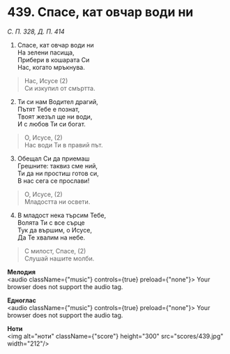 # 439. Спасе, кат овчар води ни  

*С. П. 328, Д. П. 414*  

1. Спасе, кат овчар води ни  
На зелени пасища,  
Прибери в кошарата Си  
Нас, когато мръкнува.  

> Нас, Исусе (2)  
> Си изкупил от смъртта.  

2. Ти си нам Водител драгий,  
Пътят Тебе е познат,  
Твоят жезъл ще ни води,  
И с любов Ти си богат.  

> О, Исусе, (2)  
> Нас води Ти в правий път.  

3. Обещал Си да приемаш  
Грешните: таквиз сме ний,  
Ти да ни простиш готов си,  
В нас сега се прослави!  

> О, Исусе, (2)  
> Младостта ни освети.  

4. В младост нека търсим Тебе,  
Волята Ти с все сърце  
Тук да вършим, о Исусе,  
Да Те хвалим на небе.  

> С милост, Спасе, (2)  
> Слушай нашите молби.  

__Мелодия__  
<audio className={"music"} controls={true} preload={"none"}><source src="mp3/439.mp3" type="audio/mpeg"/>
Your browser does not support the audio tag.
</audio>  

__Едноглас__  
<audio className={"music"} controls={true} preload={"none"}><source src="transp/439.mp3" type="audio/mpeg"/>
Your browser does not support the audio tag.
</audio>  

__Ноти__  
<img alt="ноти" className={"score"} height="300" src="scores/439.jpg" width="212"/>
